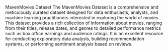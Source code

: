 MavenMovies Dataset
The MavenMovies Dataset is a comprehensive and meticulously curated dataset designed for data enthusiasts, analysts, and machine learning practitioners interested in exploring the world of movies. This dataset provides a rich collection of information about movies, ranging from their titles, release dates, and genres to detailed performance metrics such as box office earnings and audience ratings. It is an excellent resource for conducting exploratory data analysis, building recommendation systems, or performing sentiment analysis based on reviews.

